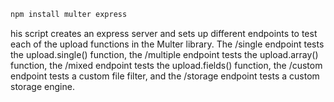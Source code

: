 ```javascript
npm install multer express
```

his script creates an express server and sets up different endpoints to test each of the upload functions in the Multer library. The /single endpoint tests the upload.single() function, the /multiple endpoint tests the upload.array() function, the /mixed endpoint tests the upload.fields() function, the /custom endpoint tests a custom file filter, and the /storage endpoint tests a custom storage engine.
